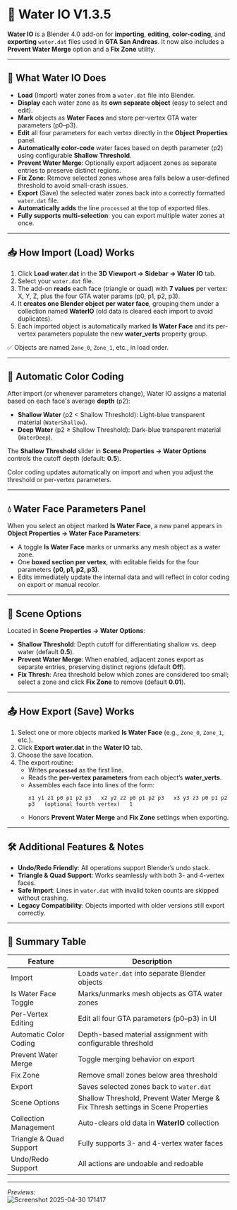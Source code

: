 # 📄 Water IO V1.3.5  

**Water IO** is a Blender 4.0 add-on for **importing**, **editing**, **color-coding**, and **exporting** `water.dat` files used in **GTA San Andreas**. It now also includes a **Prevent Water Merge** option and a **Fix Zone** utility.  

---

## 🎯 What Water IO Does

- **Load** (Import) water zones from a `water.dat` file into Blender.  
- **Display** each water zone as its **own separate object** (easy to select and edit).  
- **Mark** objects as **Water Faces** and store per-vertex GTA water parameters (p0–p3).  
- **Edit** all four parameters for each vertex directly in the **Object Properties** panel.  
- **Automatically color-code** water faces based on depth parameter (p2) using configurable **Shallow Threshold**.  
- **Prevent Water Merge**: Optionally export adjacent zones as separate entries to preserve distinct regions.  
- **Fix Zone**: Remove selected zones whose area falls below a user-defined threshold to avoid small-crash issues.  
- **Export** (Save) the selected water zones back into a correctly formatted `water.dat` file.  
- **Automatically adds** the line `processed` at the top of exported files.  
- **Fully supports multi-selection**: you can export multiple water zones at once.  

---

## 📥 How Import (Load) Works

1. Click **Load water.dat** in the **3D Viewport → Sidebar → Water IO** tab.  
2. Select your `water.dat` file.  
3. The add-on **reads** each face (triangle or quad) with **7 values** per vertex: X, Y, Z, plus the four GTA water params (p0, p1, p2, p3).  
4. It **creates one Blender object per water face**, grouping them under a collection named **WaterIO** (old data is cleared each import to avoid duplicates).  
5. Each imported object is automatically marked **Is Water Face** and its per-vertex parameters populate the new **water_verts** property group.  

✅ Objects are named `Zone_0`, `Zone_1`, etc., in load order.  

---

## 🎨 Automatic Color Coding

After import (or whenever parameters change), Water IO assigns a material based on each face's average **depth** (p2):  

- **Shallow Water** (p2 < Shallow Threshold): Light-blue transparent material (`WaterShallow`).  
- **Deep Water** (p2 ≥ Shallow Threshold): Dark-blue transparent material (`WaterDeep`).  

The **Shallow Threshold** slider in **Scene Properties → Water Options** controls the cutoff depth (default: **0.5**).  

Color coding updates automatically on import and when you adjust the threshold or per-vertex parameters.  

---

## 💧 Water Face Parameters Panel

When you select an object marked **Is Water Face**, a new panel appears in **Object Properties → Water Face Parameters**:  

- A toggle **Is Water Face** marks or unmarks any mesh object as a water zone.  
- One **boxed section per vertex**, with editable fields for the four parameters **(p0, p1, p2, p3)**.  
- Edits immediately update the internal data and will reflect in color coding on export or manual recolor.  

---

## 🔧 Scene Options

Located in **Scene Properties → Water Options**:

- **Shallow Threshold**: Depth cutoff for differentiating shallow vs. deep water (default **0.5**).  
- **Prevent Water Merge**: When enabled, adjacent zones export as separate entries, preserving distinct regions (default **Off**).  
- **Fix Thresh**: Area threshold below which zones are considered too small; select a zone and click **Fix Zone** to remove (default **0.01**).  

---

## 📤 How Export (Save) Works

1. Select one or more objects marked **Is Water Face** (e.g., `Zone_0`, `Zone_1`, etc.).  
2. Click **Export water.dat** in the **Water IO** tab.  
3. Choose the save location.  
4. The export routine:  
   - Writes **`processed`** as the first line.  
   - Reads the **per-vertex parameters** from each object’s **water_verts**.  
   - Assembles each face into lines of the form:  
     ```  
     x1 y1 z1 p0 p1 p2 p3   x2 y2 z2 p0 p1 p2 p3   x3 y3 z3 p0 p1 p2 p3   (optional fourth vertex)   1  
     ```  
   - Honors **Prevent Water Merge** and **Fix Zone** settings when exporting.  

---

## 🛠️ Additional Features & Notes

- **Undo/Redo Friendly**: All operations support Blender’s undo stack.  
- **Triangle & Quad Support**: Works seamlessly with both 3- and 4-vertex faces.  
- **Safe Import**: Lines in `water.dat` with invalid token counts are skipped without crashing.  
- **Legacy Compatibility**: Objects imported with older versions still export correctly.  

---

## 📝 Summary Table

| Feature                   | Description                                                                        |
|---------------------------|------------------------------------------------------------------------------------|
| Import                    | Loads `water.dat` into separate Blender objects                                    |
| Is Water Face Toggle      | Marks/unmarks mesh objects as GTA water zones                                      |
| Per-Vertex Editing        | Edit all four GTA parameters (p0–p3) in UI                                         |
| Automatic Color Coding    | Depth-based material assignment with configurable threshold                        |
| Prevent Water Merge       | Toggle merging behavior on export                                                  |
| Fix Zone                  | Remove small zones below area threshold                                            |
| Export                    | Saves selected zones back to `water.dat`                                           |
| Scene Options             | Shallow Threshold, Prevent Water Merge & Fix Thresh settings in Scene Properties    |
| Collection Management     | Auto-clears old data in **WaterIO** collection                                     |
| Triangle & Quad Support   | Fully supports 3- and 4-vertex water faces                                         |
| Undo/Redo Support         | All actions are undoable and redoable                                               |

---

_Previews_:  
![Screenshot 2025-04-30 171417](https://github.com/user-attachments/assets/ba0509f7-af82-4f3b-bf83-b387152bd999)
